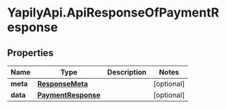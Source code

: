 # YapilyApi.ApiResponseOfPaymentResponse

## Properties
Name | Type | Description | Notes
------------ | ------------- | ------------- | -------------
**meta** | [**ResponseMeta**](ResponseMeta.md) |  | [optional] 
**data** | [**PaymentResponse**](PaymentResponse.md) |  | [optional] 


